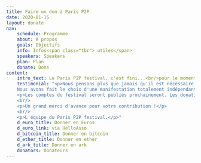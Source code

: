 ```yaml
---
title: Faire un don à Paris P2P
date: 2020-01-15
layout: donate
nav:
    schedule: Programme
    about: À propos
    goals: Objectifs
    info: Infos<span class="tbr"> utiles</span>
    speakers: Speakers
    plan: Plan
    donate: Dons
content:
    intro_text: Le Paris P2P festival, c'est fini...<br/>pour le moment !
    testimonial: "<p>Nous pensons plus que jamais qu'il est nécessaire d'offrir des rencontres P2P gratuites et libres d'accès, invitant chacun à participer et intervenir, et portant aussi bien sur des sujets techniques que grand public.
    Nous avons fait le choix d'une manifestation totalement indépendante, et donc non-commerciale, sans sponsors ni logos.</p><p>Cela a été rendu possible grâce à tous nos soutiens, à commencer par les intervenants sur les ateliers et conférences, par Ground Control, et aussi parce que nous, organisateurs au sein du collectif Osmose, avons financé et travaillé bénévolement pour rendre le festival possible.</p><p>Aidez-nous à équilibrer nos comptes et à rendre le P2P festival pérenne en faisant une donation, aussi modeste soit-elle. Toute donation est aussi la manifestation d'un soutien individuel et enracine le projet dans un collectif qui est sa raison d'être.</p>
    <p>Les comptes du festival seront publiés prochainement. Les donations seront affectées aux dépenses du festival passé ou à celles des prochaines manifestations. Pour toute question sur ce sujet, merci de nous écrire à <a href='mailto:festival@p2p.paris'>festival@p2p.paris</a>.</p>
    <br/>
    <p>Un grand merci d'avance pour votre contribution !</p>
    <br/>
    <p>L'équipe du Paris P2P festival.</p>"
    d_euro_title: Donner en Euros
    d_euro_link: via HelloAsso
    d_bitcoin_title: Donner en bitcoin
    d_ether_title: Donner en ether
    d_ark_title: Donner en ark
    donators: Donateurs
---
```





